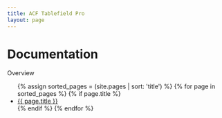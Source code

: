 ```yaml
---
title: ACF Tablefield Pro
layout: page
---
```

# Documentation

Overview

<ul>
{% assign sorted_pages = (site.pages | sort: 'title') %}
{% for page in sorted_pages %}
{% if page.title %}
<li><a href="{{ page.url, | absolute_url }}" >{{ page.title }}</a></li>
{% endif %}
{% endfor %}
</ul>
